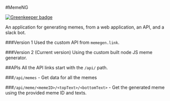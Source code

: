 #MemeNG

[![Greenkeeper badge](https://badges.greenkeeper.io/imolorhe/memeng.svg)](https://greenkeeper.io/)

An application for generating memes, from a web application, an API, and a slack bot.

###Version 1
Used the custom API from `memegen.link`.

###Version 2 (Current version)
Using the custom built node JS meme generator.

##APIs
All the API links start with the `/api/` path.

###`/api/memes` - Get data for all the memes

###`/api/meme/<memeID>/<topText>/<bottomText>` - Get the generated meme using the provided meme ID and texts.
